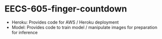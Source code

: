 # EECS-605-finger-countdown

* Heroku: Provides code for AWS / Heroku deployment
* Model: Provides code to train model / manipulate images for preparation for inference
